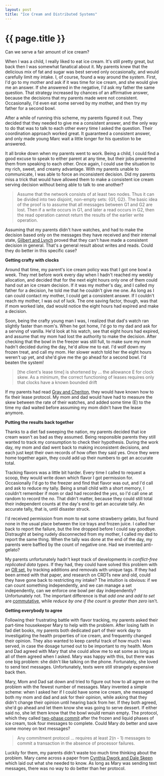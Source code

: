 ```yaml
---
layout: post
title: "Ice Cream and Distributed Systems"
---
```


{{ page.title }}
================

<p class="meta">Can we serve a fair amount of ice cream?</p>

When I was a child, I really liked to eat ice cream. It's still pretty great, but back then I was somewhat fanatical about it. My parents knew that the delicious mix of fat and sugar was best served only occasionally, and would carefully limit my intake. I, of course, found a way around the system. First, I'd go to my mother and ask if it was time for ice cream, and she would give me an answer. If she answered in the negative, I'd ask my father the same question. That strategy increased by chances of an affirmative answer, because the decisions that my parents made were not consistent. Occasionally, I'd even eat some served by my mother, and then try my father for a second bowl.

After a while of running this scheme, my parents figured it out. They decided that they needed to give me a consistent answer, and the only way to do that was to talk to each other every time I asked the question. Their coordination approach worked great. It guaranteed a consistent answer, and only made young Marc wait a little longer for his question to be answered.

It all broke down when my parents went to work. Being a child, I could find a good excuse to speak to either parent at any time, but their jobs prevented them from speaking to each other. Once again, I could use the situation to my rich, sweet, and creamy advantage. With my parents unable to communicate, I was able to force an inconsistent decision. Did my parents miss a trick that would have allowed them to make a consistent ice cream serving decision without being able to talk to one another?

> Assume that the network consists of at least two nodes. Thus it can be divided into two disjoint, non-empty sets: {G1, G2}. The basic idea of the proof is to assume that all messages between G1 and G2 are lost. Then if a write occurs in G1, and later a read occurs in G2, then the read operation cannot return the results of the earlier write operation.

Assuming that my parents didn't have watches, and had to make the decision based only on the messages they have received and their internal state, [Gilbert and Lynch](http://citeseerx.ist.psu.edu/viewdoc/summary?doi=10.1.1.67.6951) proved that they can't have made a consistent decision in general. That's a general result about writes and reads. Could they do better in this specific case?

**Getting crafty with clocks**

Around that time, my parent's ice cream policy was that I got one bowl a week. They met before work every day when I hadn't reached my weekly allocation, and decided that for the next eight hours only one of them could hand out an ice cream decision. If it was my mother's day, and I called my father for a decision, he told me that he couldn't give me one. As long as I can could contact my mother, I could get a consistent answer. If I couldn't reach my mother, I was out of luck. The one saving factor, though, was that if mom worked late, dad would notice the eight hours had expired and make a decision.

Soon, being the crafty young man I was, I realized that dad's watch ran slightly faster than mom's. When he got home, I'd go to my dad and ask for a serving of vanilla. He'd look at his watch, see that eight hours had expired, and assume that my mom had lost the authority to make the decision. After checking that the bowl in the freezer was still full, to make sure my mom hadn't decided during the day, he'd allow me to eat. I'd wolf down my frozen treat, and call my mom. Her slower watch told her the eight hours weren't up yet, and she'd give me the go ahead for a second bowl. I'd beaten the system!

> [the client's lease time] is shortened by ... the allowance E for clock skew.
> As a minimum, the correct functioning of leases requires only that clocks have a known bounded drift

If my parents had read [Gray and Cheriton](http://web.stanford.edu/class/cs240/readings/89-leases.pdf), they would have known how to fix their lease protocol. My mom and dad would have had to measure the skew between the rate of their watches, and added some time (E) to the time my dad waited before assuming my mom didn't have the lease anymore.

**Putting the results back together**

Thanks to a diet fad sweeping the nation, my parents decided that ice cream wasn't as bad as they assumed. Being responsible parents they still wanted to track my consumption to check their hypothesis. During the work day, my mom and dad went back to making inconsistent decisions, and each just kept their own records of how often they said yes. Once they were home together again, they could add up their numbers to get an accurate total.

Tracking flavors was a little bit harder. Every time I called to request a scoop, they would write down which flavor I got permission for. Occasionally I'd go to the freezer and find that flavor was out, and I'd call and ask to reduce my tally. Being a small child with a short memory, I couldn't remember if mom or dad had recorded the *yes*, so I'd call one at random to record the *no*. That didn't matter, because they could still total their independent counts at the day's end to get an accurate tally. An accurate tally, that is, until disaster struck.

I'd received permission from mom to eat some strawberry gelato, but found none in the usual place between the ice trays and frozen juice. I called her back to report the failure, but the line dropped before I could say goodbye. Distraught at being rudely disconnected from my mother, I called my dad to report the same thing. When the tally was done at the end of the day, my parents were baffled by the count of negative one. Had we invented anti-gelato?

My parents unfortunately hadn't kept track of developments in *conflict-free replicated data types*. If they had, they could have solved this problem with an [OR set](https://hal.inria.fr/hal-00738680/PDF/RR-8083.pdf), by tracking additions and removals with unique tags. If they had been armed with that paper, and research on CRDTs new and old, could they have gone back to restricting my intake? The intuition is obvious: if we can count something independently, and we can manage a set independently, can we enforce one bowl per day independently? Unfortunately not. The important difference is that *add one* and *add to set* are [commutative](http://en.wikipedia.org/wiki/Commutative_property), while *reduce by one if the count is greater than zero* isn't.

**Getting everybody to agree**

Following their frustrating battle with flavor tracking, my parents asked their part-time housekeeper Mary to help with the problem. After losing faith in fad diet books, my parents both dedicated part of their work day to investigating the health properties of ice cream, and frequently changed their opinion. They also wanted to keep careful track of how much I was served, in case the dosage turned out to be important to my health. Mom and Dad agreed with Mary that she could allow me to eat some as long as all of them agreed when I asked. Mary was happy with this, but there was one big problem: she didn't like talking on the phone. Fortunately, she loved to send text messages. Unfortunately, texts were still strangely expensive back then.

Mary, Mom and Dad sat down and tried to figure out how to all agree on the problem with the fewest number of messages. Mary invented a simple scheme: when I asked her if I could have some ice cream, she messaged both my mom and dad and ask for their opinion, while asking that they didn't change their opinion until hearing back from her. If they both agreed, she'd go ahead and let them know she was going to serve dessert. If either said no, she let them know that the bowl would remain empty. The protocol, which they called [two-phase commit](http://en.wikipedia.org/wiki/Two-phase_commit_protocol) after the frozen and liquid phases of ice cream, took four messages to complete. Could Mary do better and save some money on text messages?

> Any commitment protocol ... requires at least 2(n - 1) messages to commit a transaction in the absence of processor failures.

Luckily for them, my parents didn't waste too much time thinking about the problem. Mary came across a paper from [Cynthia Dwork and Dale Skeen](http://dl.acm.org/citation.cfm?id=806705) which laid out what she needed to know. As long as Mary was sending text messages, there was no way to do better than her protocol.
